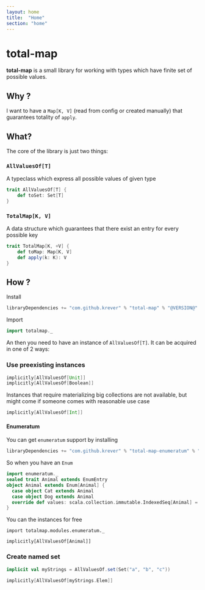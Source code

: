 ```yaml
---
layout: home
title:  "Home"
section: "home"
---
```


# total-map

**total-map** is a small library for working with types which have finite set of possible values. 

## Why ?

I want to have a `Map[K, V]` (read from config or created manually) that guarantees totality of `apply`.

## What?

The core of the library is just two things:

### `AllValuesOf[T]` 

A typeclass which express all possible values of given type

```scala mdoc
trait AllValuesOf[T] {
    def toSet: Set[T]
}
```

### `TotalMap[K, V]` 

A data structure which guarantees that there exist an entry for every possible key

```scala mdoc
trait TotalMap[K, +V] {
    def toMap: Map[K, V]
    def apply(k: K): V
}
```

## How ?

Install
```scala
libraryDependencies += "com.github.krever" % "total-map" % "@VERSION@"
```

Import
```scala mdoc:reset
import totalmap._
```

An then you need to have an instance of `AllValuesOf[T]`. It can be acquired in one of 2 ways:

### Use preexisting instances

```scala mdoc
implicitly[AllValuesOf[Unit]]
implicitly[AllValuesOf[Boolean]]
```

Instances that require materializing big collections are not available, but might come if someone comes with reasonable 
use case
```scala mdoc:fail
implicitly[AllValuesOf[Int]]
```

#### Enumeratum

You can get `enumeratum` support by installing

```scala
libraryDependencies += "com.github.krever" % "total-map-enumeratum" % "@VERSION@"
```

So when you have an `Enum`

```scala mdoc
import enumeratum._
sealed trait Animal extends EnumEntry 
object Animal extends Enum[Animal] {
  case object Cat extends Animal
  case object Dog extends Animal
  override def values: scala.collection.immutable.IndexedSeq[Animal] = findValues
}
```

You can the instances for free

```
import totalmap.modules.enumeratum._

implicitly[AllValuesOf[Animal]]
```


### Create named set

```scala mdoc
implicit val myStrings = AllValuesOf.set(Set("a", "b", "c"))

implicitly[AllValuesOf[myStrings.Elem]]
```







